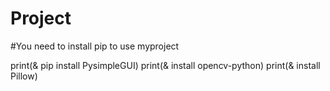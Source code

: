 # Project

#You need to install pip to use myproject

print(& pip install PysimpleGUI)
print(& install opencv-python)
print(& install Pillow)
